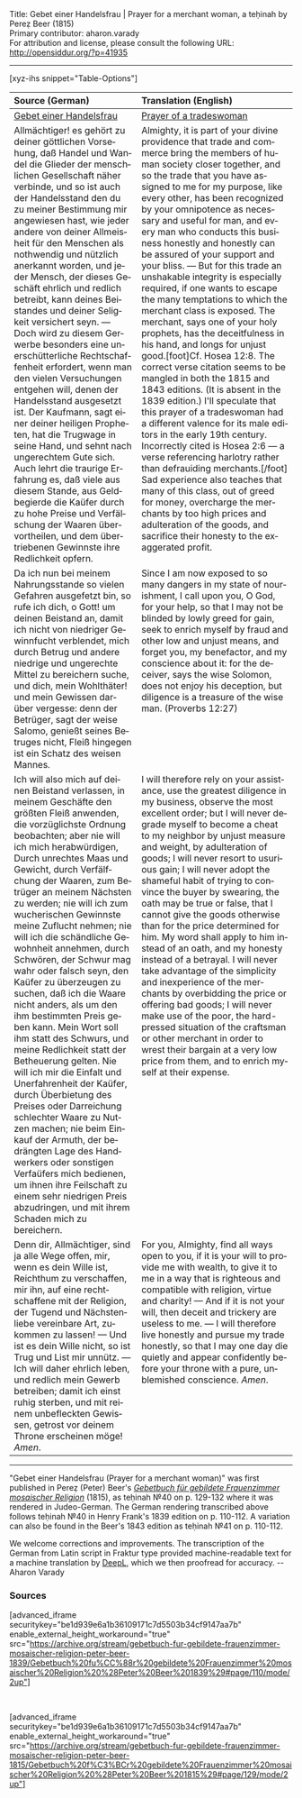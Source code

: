 <html>
<head></head>
<body>
Title: Gebet einer Handelsfrau | Prayer for a merchant woman, a teḥinah by Pereẓ Beer (1815)<br />
Primary contributor: aharon.varady<br />
For attribution and license, please consult the following URL: <a href="http://opensiddur.org/?p=41935">http://opensiddur.org/?p=41935</a>
<p />
<hr />

[xyz-ihs snippet="Table-Options"]<table style="margin-left: auto; margin-right: auto;" class="draggable">
<thead><tr><th id="x" style="text-align: left;">Source (German)</th><th style="text-align: left;">Translation (English)</th></tr></thead>
<tbody>
<tr><td style="vertical-align:top;">
<div class="german" lang="de">
<u>Gebet einer Handelsfrau</u>
</div></td>

<td style="vertical-align:top;">
<div class="english" lang="en">
<u>Prayer of a tradeswoman</u>
</div></td></tr>


<tr><td style="vertical-align:top;">
<div class="german" lang="de">
Allmächtiger! es gehört zu deiner göttlichen Vorsehung, daß Handel und Wandel die Glieder der menschlichen Gesellschaft näher verbinde, und so ist auch der Handelsstand den du zu meiner Bestimmung mir angewiesen hast, wie jeder andere von deiner Allmeisheit für den Menschen als nothwendig und nützlich anerkannt worden, und jeder Mensch, der dieses Geschäft ehrlich und redlich betreibt, kann deines Beistandes und deiner Seligkeit versichert seyn. — Doch wird zu diesem Gerwerbe besonders eine unerschütterliche Rechtschaffenheit erfordert, wenn man den vielen Versuchungen entgehen will, denen der Handelsstand ausgesetzt ist. Der Kaufmann, sagt einer deiner heiligen Propheten, hat die Trugwage in seine Hand, und sehnt nach ungerechtem Gute sich. Auch lehrt die traurige Erfahrung es, daß viele aus diesem Stande, aus Geldbegierde die Kaüfer durch zu hohe Preise und Verfälschung der Waaren übervortheilen, und dem übertriebenen Gewinnste ihre Redlichkeit opfern. 
</div></td>

<td style="vertical-align:top;">
<div class="english" lang="en">
Almighty, it is part of your divine providence that trade and commerce bring the members of human society closer together, and so the trade that you have assigned to me for my purpose, like every other, has been recognized by your omnipotence as necessary and useful for man, and every man who conducts this business honestly and honestly can be assured of your support and your bliss. — But for this trade an unshakable integrity is especially required, if one wants to escape the many temptations to which the merchant class is exposed. The merchant, says one of your holy prophets, has the deceitfulness in his hand, and longs for unjust good.[foot]Cf. Hosea 12:8. The correct verse citation seems to be mangled in both the 1815 and 1843 editions. (It is absent in the 1839 edition.) I'll speculate that this prayer of a tradeswoman had a different valence for its male editors in the early 19th century. Incorrectly cited is Hosea 2:6 — a verse referencing harlotry rather than defrauiding merchants.[/foot] Sad experience also teaches that many of this class, out of greed for money, overcharge the merchants by too high prices and adulteration of the goods, and sacrifice their honesty to the exaggerated profit. 
</div></td></tr>


<tr><td style="vertical-align:top;">
<div class="german" lang="de">
Da ich nun bei meinem Nahrungsstande so vielen Gefahren ausgefetzt bin, so rufe ich dich, o Gott! um deinen Beistand an, damit ich nicht von niedriger Gewinnfucht verblendet, mich durch Betrug und andere niedrige und ungerechte Mittel zu bereichern suche, und dich, mein Wohlthäter! und mein Gewissen darüber vergesse: denn der Betrüger, sagt der weise Salomo, genießt seines Betruges nicht, Fleiß hingegen ist ein Schatz des weisen Mannes. 
</div></td>

<td style="vertical-align:top;">
<div class="english" lang="en">
Since I am now exposed to so many dangers in my state of nourishment, I call upon you, O God, for your help, so that I may not be blinded by lowly greed for gain, seek to enrich myself by fraud and other low and unjust means, and forget you, my benefactor, and my conscience about it: for the deceiver, says the wise Solomon, does not enjoy his deception, but diligence is a treasure of the wise man. <span class="citation">(Proverbs 12:27)</span>
</div></td></tr>


<tr><td style="vertical-align:top;">
<div class="german" lang="de">
Ich will also mich auf deinen Beistand verlassen, in meinem Geschäfte den größten Fleiß anwenden, die vorzüglichste Ordnung beobachten; aber nie will ich mich herabwürdigen, Durch unrechtes Maas und Gewicht, durch Verfälfchung der Waaren, zum Betrüger an meinem Nächsten zu werden; nie will ich zum wucherischen Gewinnste meine Zuflucht nehmen; nie will ich die schändliche Gewohnheit annehmen, durch Schwören, der Schwur mag wahr oder falsch seyn, den Kaüfer zu überzeugen zu suchen, daß ich die Waare nicht anders, als um den ihm bestimmten Preis geben kann. Mein Wort soll ihm statt des Schwurs, und meine Redlichkeit statt der Betheuerung gelten. Nie will ich mir die Einfalt und Unerfahrenheit der Kaüfer, durch Überbietung des Preises oder Darreichung schlechter Waare zu Nutzen machen; nie beim Einkauf der Armuth, der bedrängten Lage des Handwerkers oder sonstigen Verfaüfers mich bedienen, um ihnen ihre Feilschaft zu einem sehr niedrigen Preis abzudringen, und mit ihrem Schaden mich zu bereichern. 
</div></td>

<td style="vertical-align:top;">
<div class="english" lang="en">
I will therefore rely on your assistance, use the greatest diligence in my business, observe the most excellent order; but I will never degrade myself to become a cheat to my neighbor by unjust measure and weight, by adulteration of goods; I will never resort to usurious gain; I will never adopt the shameful habit of trying to convince the buyer by swearing, the oath may be true or false, that I cannot give the goods otherwise than for the price determined for him. My word shall apply to him instead of an oath, and my honesty instead of a betrayal. I will never take advantage of the simplicity and inexperience of the merchants by overbidding the price or offering bad goods; I will never make use of the poor, the hard-pressed situation of the craftsman or other merchant in order to wrest their bargain at a very low price from them, and to enrich myself at their expense. 
</div></td></tr>


<tr><td style="vertical-align:top;">
<div class="german" lang="de">
Denn dir, Allmächtiger, sind ja alle Wege offen, mir, wenn es dein Wille ist, Reichthum zu verschaffen, mir ihn, auf eine rechtschaffene mit der Religion, der Tugend und Nächstenliebe vereinbare Art, zukommen zu lassen! — Und ist es dein Wille nicht, so ist Trug und List mir unnütz. — Ich will daher ehrlich leben, und redlich mein Gewerb betreiben; damit ich einst ruhig sterben, und mit reinem unbefleckten Gewissen, getrost vor deinem Throne erscheinen möge! <em>Amen</em>.
</div></td>

<td style="vertical-align:top;">
<div class="english" lang="en">
For you, Almighty, find all ways open to you, if it is your will to provide me with wealth, to give it to me in a way that is righteous and compatible with religion, virtue and charity! — And if it is not your will, then deceit and trickery are useless to me. — I will therefore live honestly and pursue my trade honestly, so that I may one day die quietly and appear confidently before your throne with a pure, unblemished conscience. <em>Amen</em>.
</div></td></tr>
</tbody></table>

<hr />

"Gebet einer Handelsfrau (Prayer for a merchant woman)" was first published in Pereẓ (Peter) Beer's <em><a href="/?p=41918">Gebetbuch für gebildete Frauenzimmer mosaischer Religion</a></em> (1815), as teḥinah №40 on p. 129-132 where it was rendered in Judeo-German. The German rendering transcribed above follows teḥinah №40 in Henry Frank's 1839 edition on p. 110-112. A variation can also be found in the Beer's 1843 edition as teḥinah №41 on p. 110-112.

We welcome corrections and improvements. The transcription of the German from Latin script in Fraktur type provided machine-readable text for a machine translation by <a href="https://www.deepl.com/en/translator">DeepL</a>, which we then proofread for accuracy. --Aharon Varady

<h3>Sources</h3>

[advanced_iframe securitykey="be1d939e6a1b36109171c7d5503b34cf9147aa7b" enable_external_height_workaround="true" src="https://archive.org/stream/gebetbuch-fur-gebildete-frauenzimmer-mosaischer-religion-peter-beer-1839/Gebetbuch%20fu%CC%88r%20gebildete%20Frauenzimmer%20mosaischer%20Religion%20%28Peter%20Beer%201839%29#page/110/mode/2up"]

&nbsp;

[advanced_iframe securitykey="be1d939e6a1b36109171c7d5503b34cf9147aa7b" enable_external_height_workaround="true" src="https://archive.org/stream/gebetbuch-fur-gebildete-frauenzimmer-mosaischer-religion-peter-beer-1815/Gebetbuch%20f%C3%BCr%20gebildete%20Frauenzimmer%20mosaischer%20Religion%20%28Peter%20Beer%201815%29#page/129/mode/2up"]

&nbsp;
</body>
</html>